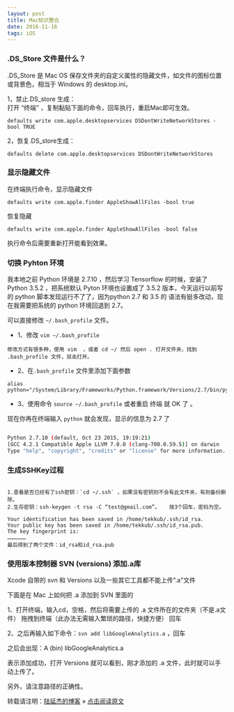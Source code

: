```yaml
---
layout: post
title: Mac知识整合
date: 2016-11-16 
tags: iOS    
---
```


### .DS_Store 文件是什么？

.DS_Store 是 Mac OS 保存文件夹的自定义属性的隐藏文件，如文件的图标位置或背景色，相当于 Windows 的 desktop.ini。

1，禁止.DS_store 生成：             
打开 “终端” ，复制黏贴下面的命令，回车执行，重启Mac即可生效。

```
defaults write com.apple.desktopservices DSDontWriteNetworkStores -bool TRUE
```

2，恢复.DS_store生成：

```
defaults delete com.apple.desktopservices DSDontWriteNetworkStores
```

### 显示隐藏文件

在终端执行命令，显示隐藏文件

```
defaults write com.apple.finder AppleShowAllFiles -bool true
```

恢复隐藏

```
defaults write com.apple.finder AppleShowAllFiles -bool false
```

执行命令后需要重新打开能看到效果。


### 切换 Pyhton 环境

我本地之前 Python 环境是 2.7.10 ，然后学习 Tensorflow 的时候，安装了 Python 3.5.2 ，把系统默认 Pyton 环境也设置成了 3.5.2 版本，今天运行以前写的 python 脚本发现运行不了了，因为python 2.7 和 3.5 的 语法有挺多改动，现在我需要把系统的 python 环境回退到 2.7。


可以直接修改 `~/.bash_profile` 文件。

* 1、修改 `vim ~/.bash_profile`

```
修改方式有很多种，使用 vim  ，或者 cd ~/ 然后 open . 打开文件夹，找到 .bash_profile 文件，双击打开。
```

* 2、在`.bash_profile` 文件里添加下面参数 

```
alias python="/System/Library/Frameworks/Python.framework/Versions/2.7/bin/python2.7"
```

* 3、使用命令 `source ~/.bash_profile` 或者重启 终端 就 OK 了 。


现在你再在终端输入 `python` 就会发现，显示的信息为 2.7 了

```bash

Python 2.7.10 (default, Oct 23 2015, 19:19:21) 
[GCC 4.2.1 Compatible Apple LLVM 7.0.0 (clang-700.0.59.5)] on darwin
Type "help", "copyright", "credits" or "license" for more information.

```


### 生成SSHKey过程

```

1.查看是否已经有了ssh密钥：`cd ~/.ssh` ，如果没有密钥则不会有此文件夹，有则备份删除。    
2.生存密钥：ssh-keygen -t rsa -C “test@gmail.com”。   按3个回车，密码为空。       

Your identification has been saved in /home/tekkub/.ssh/id_rsa.
Your public key has been saved in /home/tekkub/.ssh/id_rsa.pub.
The key fingerprint is:
………………    
最后得到了两个文件：id_rsa和id_rsa.pub  

```

### 使用版本控制器 SVN (versions) 添加.a库 

Xcode 自带的 svn 和 Versions 以及一些其它工具都不能上传".a"文件

下面是在 Mac 上如何把 .a 添加到 SVN 里面的

1、打开终端，输入cd，空格，然后将需要上传的 .a 文件所在的文件夹（不是.a文件） 拖拽到终端（此办法无需输入繁琐的路径，快捷方便） 回车

2、之后再输入如下命令：`svn add libGoogleAnalytics.a` ，回车

之后会出现：A (bin) libGoogleAnalytics.a

表示添加成功，打开 Versions 就可以看到，刚才添加的 .a 文件，此时就可以手动上传了。 

另外，请注意路径的正确性。



转载请注明：[陆延杰的博客](http://陆延杰) » [点击阅读原文](http://陆延杰.io/2016/11/macTips/)     









